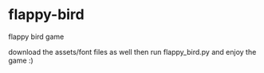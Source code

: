 # flappy-bird
flappy bird game


download the assets/font files as well then run flappy_bird.py and enjoy the game :) 
